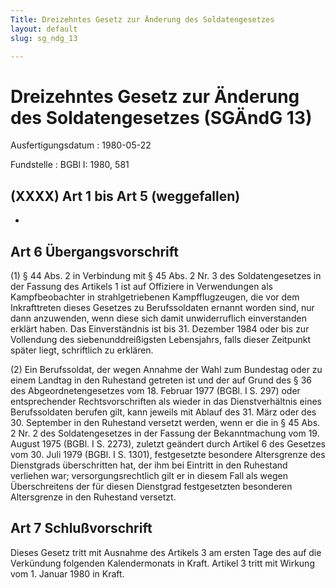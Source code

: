 ```yaml
---
Title: Dreizehntes Gesetz zur Änderung des Soldatengesetzes
layout: default
slug: sg_ndg_13

---
```


# Dreizehntes Gesetz zur Änderung des Soldatengesetzes (SGÄndG 13)

Ausfertigungsdatum
:   1980-05-22

Fundstelle
:   BGBl I: 1980, 581



## (XXXX) Art 1 bis Art 5 (weggefallen)

-


## Art 6 Übergangsvorschrift

(1) § 44 Abs. 2 in Verbindung mit § 45 Abs. 2 Nr. 3 des
Soldatengesetzes in der Fassung des Artikels 1 ist auf Offiziere in
Verwendungen als Kampfbeobachter in strahlgetriebenen Kampfflugzeugen,
die vor dem Inkrafttreten dieses Gesetzes zu Berufssoldaten ernannt
worden sind, nur dann anzuwenden, wenn diese sich damit unwiderruflich
einverstanden erklärt haben. Das Einverständnis ist bis 31. Dezember
1984 oder bis zur Vollendung des siebenunddreißigsten Lebensjahrs,
falls dieser Zeitpunkt später liegt, schriftlich zu erklären.

(2) Ein Berufssoldat, der wegen Annahme der Wahl zum Bundestag oder zu
einem Landtag in den Ruhestand getreten ist und der auf Grund des § 36
des Abgeordnetengesetzes vom 18. Februar 1977 (BGBl. I S. 297) oder
entsprechender Rechtsvorschriften als wieder in das Dienstverhältnis
eines Berufssoldaten berufen gilt, kann jeweils mit Ablauf des 31.
März oder des 30. September in den Ruhestand versetzt werden, wenn er
die in § 45 Abs. 2 Nr. 2 des Soldatengesetzes in der Fassung der
Bekanntmachung vom 19. August 1975 (BGBl. I S. 2273), zuletzt geändert
durch
Artikel 6 des Gesetzes vom 30. Juli 1979 (BGBl. I S. 1301),
festgesetzte besondere Altersgrenze des Dienstgrads überschritten hat,
der ihm bei Eintritt in den Ruhestand verliehen war;
versorgungsrechtlich gilt er in diesem Fall als wegen Überschreitens
der für diesen Dienstgrad festgesetzten besonderen Altersgrenze in den
Ruhestand versetzt.


## Art 7 Schlußvorschrift

Dieses Gesetz tritt mit Ausnahme des Artikels 3 am ersten Tage des auf
die Verkündung folgenden Kalendermonats in Kraft. Artikel 3 tritt mit
Wirkung vom 1. Januar 1980 in Kraft.

